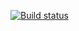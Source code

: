 [![Build status](https://ci.appveyor.com/api/projects/status/j70xy8g2mqovgmgi?svg=true)](https://ci.appveyor.com/project/Maksakoff/deliverycard)
